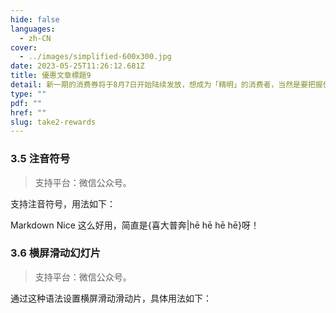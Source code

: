 ```yaml
---
hide: false
languages:
  - zh-CN
cover:
  - ../images/simplified-600x300.jpg
date: 2023-05-25T11:26:12.681Z
title: 優惠文章標題9
detail: 新一期的消费券将于8月7日开始陆续发放，想成为「精明」的消费者，当然是要把握优惠，投资于自己的健康！
type: ""
pdf: ""
href: ""
slug: take2-rewards
---
```

### 3.5 注音符号

> 支持平台：微信公众号。

支持注音符号，用法如下：

Markdown Nice 这么好用，简直是{喜大普奔|hē hē hē hē}呀！

### 3.6 横屏滑动幻灯片

> 支持平台：微信公众号。

通过这种语法设置横屏滑动滑动片，具体用法如下：